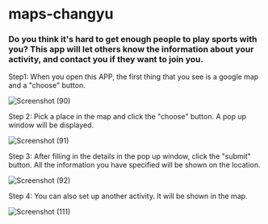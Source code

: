 # maps-changyu
### Do you think it's hard to get enough people to play sports with you? This app will let others know the information about your activity, and contact you if they want to join you.

Step1: When you open this APP, the first thing that you see is a google map and a "choose" button.

![Screenshot (90)](https://user-images.githubusercontent.com/43207918/65002748-433ffc80-d8c3-11e9-8968-6d1ce90da866.png)

Step 2: Pick a place in the map and click the "choose" button. A pop up window will be displayed.

![Screenshot (91)](https://user-images.githubusercontent.com/43207918/65002973-51424d00-d8c4-11e9-9b8b-1d43b0465774.png)

Step 3: After filling in the details in the pop up window, click the "submit" button. All the information you have specified will be shown on the location.

![Screenshot (92)](https://user-images.githubusercontent.com/43207918/65003122-007f2400-d8c5-11e9-958a-d37333ca2a26.png)

Step 4: You can also set up another activity. It will be shown in the map.

![Screenshot (111)](https://user-images.githubusercontent.com/43207918/65294324-44c02d80-db2c-11e9-806b-69c12d21e4b2.png)
